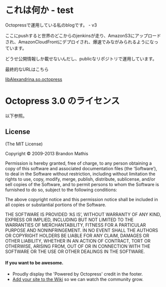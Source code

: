 # これは何か - test

Octopressで運用している私のblogです。 - v3

ここにpushすると世界のどこからのjenkinsが走り、AmazonS3にアップロードされ、AmazonCloudFrontにデプロイされ、爆速でみながみられるようになっています。

どうせ公開情報しか載せないんだし、publicなリポジトリで運用しています。

最終的なURLはこちら

[libAlexandrina.so.octopress](http://octopress.phalanxware.com/)

# Octopress 3.0 のライセンス

以下参照。

## License
(The MIT License)

Copyright © 2009-2013 Brandon Mathis

Permission is hereby granted, free of charge, to any person obtaining a copy of this software and associated documentation files (the ‘Software’), to deal in the Software without restriction, including without limitation the rights to use, copy, modify, merge, publish, distribute, sublicense, and/or sell copies of the Software, and to permit persons to whom the Software is furnished to do so, subject to the following conditions:

The above copyright notice and this permission notice shall be included in all copies or substantial portions of the Software.

THE SOFTWARE IS PROVIDED ‘AS IS’, WITHOUT WARRANTY OF ANY KIND, EXPRESS OR IMPLIED, INCLUDING BUT NOT LIMITED TO THE WARRANTIES OF MERCHANTABILITY, FITNESS FOR A PARTICULAR PURPOSE AND NONINFRINGEMENT. IN NO EVENT SHALL THE AUTHORS OR COPYRIGHT HOLDERS BE LIABLE FOR ANY CLAIM, DAMAGES OR OTHER LIABILITY, WHETHER IN AN ACTION OF CONTRACT, TORT OR OTHERWISE, ARISING FROM, OUT OF OR IN CONNECTION WITH THE SOFTWARE OR THE USE OR OTHER DEALINGS IN THE SOFTWARE.


#### If you want to be awesome.
- Proudly display the 'Powered by Octopress' credit in the footer.
- [Add your site to the Wiki](https://github.com/imathis/octopress/wiki/Octopress-Sites/_edit) so we can watch the community grow.
